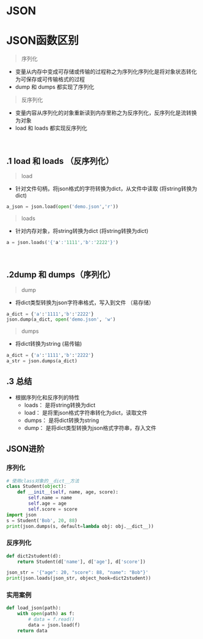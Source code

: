 &emsp;
# JSON


# JSON函数区别
>序列化
- 变量从内存中变成可存储或传输的过程称之为序列化序列化是将对象状态转化为可保存或可传输格式的过程
- dump 和 dumps 都实现了序列化
&emsp;
>反序列化
- 变量内容从序列化的对象重新读到内存里称之为反序列化，反序列化是流转换为对象
- load 和 loads 都实现反序列化


&emsp;
## .1 load 和 loads （反序列化）
>load
- 针对文件句柄，将json格式的字符转换为dict，从文件中读取 (将string转换为dict)
```py
a_json = json.load(open('demo.json','r'))
```

>loads
- 针对内存对象，将string转换为dict (将string转换为dict)
```py
a = json.loads('{'a':'1111','b':'2222'}')
```

&emsp;
## .2dump 和 dumps（序列化）

>dump
- 将dict类型转换为json字符串格式，写入到文件 （易存储）
```py
a_dict = {'a':'1111','b':'2222'}
json.dump(a_dict, open('demo.json', 'w')
```
>dumps
- 将dict转换为string (易传输)
```py
a_dict = {'a':'1111','b':'2222'}
a_str = json.dumps(a_dict)
```
## .3 总结
- 根据序列化和反序列的特性
    - loads： 是将string转换为dict
    - load： 是将里json格式字符串转化为dict，读取文件
    - dumps： 是将dict转换为string
    - dump： 是将dict类型转换为json格式字符串，存入文件

## JSON进阶
### 序列化
```py
# 使用class对象的__dict__方法
class Student(object):
    def __init__(self, name, age, score):
        self.name = name
        self.age = age
        self.score = score
import json
s = Student('Bob', 20, 88)
print(json.dumps(s, default=lambda obj: obj.__dict__))
```

### 反序列化
```py
def dict2student(d):
    return Student(d['name'], d['age'], d['score'])

json_str = '{"age": 20, "score": 88, "name": "Bob"}'
print(json.loads(json_str, object_hook=dict2student))
```
### 实用案例
```py
def load_json(path):
    with open(path) as f:
        # data = f.read()
        data = json.load(f)
    return data
```